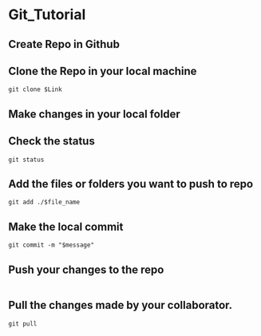 # Git_Tutorial

## Create Repo in Github 

## Clone the Repo in your local machine 

```
git clone $Link
```

## Make changes in your local folder 
## Check the status
```
git status
```
## Add the files or folders you want to push to repo
```
git add ./$file_name
```
## Make the local commit 
```
git commit -m "$message"
```
## Push your changes to the repo 

```git push
```
## Pull the changes made by your collaborator. 
```
git pull
```

